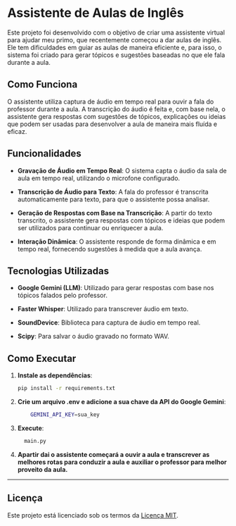 # Assistente de Aulas de Inglês

Este projeto foi desenvolvido com o objetivo de criar uma assistente virtual para ajudar meu primo, que recentemente começou a dar aulas de inglês. Ele tem dificuldades em guiar as aulas de maneira eficiente e, para isso, o sistema foi criado para gerar tópicos e sugestões baseadas no que ele fala durante a aula.

## Como Funciona

O assistente utiliza captura de áudio em tempo real para ouvir a fala do professor durante a aula. A transcrição do áudio é feita e, com base nela, o assistente gera respostas com sugestões de tópicos, explicações ou ideias que podem ser usadas para desenvolver a aula de maneira mais fluída e eficaz.

## Funcionalidades

- **Gravação de Áudio em Tempo Real**: O sistema capta o áudio da sala de aula em tempo real, utilizando o microfone configurado.
  
- **Transcrição de Áudio para Texto**: A fala do professor é transcrita automaticamente para texto, para que o assistente possa analisar.

- **Geração de Respostas com Base na Transcrição**: A partir do texto transcrito, o assistente gera respostas com tópicos e ideias que podem ser utilizados para continuar ou enriquecer a aula.

- **Interação Dinâmica**: O assistente responde de forma dinâmica e em tempo real, fornecendo sugestões à medida que a aula avança.

## Tecnologias Utilizadas

- **Google Gemini (LLM)**: Utilizado para gerar respostas com base nos tópicos falados pelo professor.

- **Faster Whisper**: Utilizado para transcrever áudio em texto.

- **SoundDevice**: Biblioteca para captura de áudio em tempo real.

- **Scipy**: Para salvar o áudio gravado no formato WAV.

## Como Executar

1. **Instale as dependências**:

   ```bash
   pip install -r requirements.txt

2. **Crie um arquivo .env e adicione a sua chave da API do Google Gemini**:

   ```bash
       GEMINI_API_KEY=sua_key
   
3. **Execute**:

   ```bash
     main.py
4. **Apartir dai o assistente começará a ouvir a aula e transcrever as melhores rotas para conduzir a aula e auxiliar o professor para melhor proveito da aula.**

---

## **Licença**
Este projeto está licenciado sob os termos da [Licença MIT](https://opensource.org/licenses/MIT).
